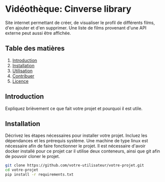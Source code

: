 # Vidéothèque: Cinverse library

Site internet permettant de créer, de visualiser le profil de différents films, d'en ajouter et d'en supprimer. Une liste de films provenant d'une API externe peut aussi être affichée.

## Table des matières

1. [Introduction](#introduction)
2. [Installation](#installation)
3. [Utilisation](#utilisation)
4. [Contribuer](#contribuer)
5. [Licence](#licence)

## Introduction

Expliquez brièvement ce que fait votre projet et pourquoi il est utile.

## Installation

Décrivez les étapes nécessaires pour installer votre projet. Incluez les dépendances et les prérequis système.
Une machine de type linux est nécessaire afin de faire fonctionner le projet.
Il est nécessaire d'avoir docker installé pour ce projet car il utilise deux conteneurs, ainsi que git afin de pouvoir cloner le projet.
```bash
git clone https://github.com/votre-utilisateur/votre-projet.git
cd votre-projet
pip install -r requirements.txt
